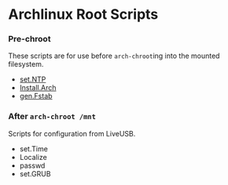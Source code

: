 # __Archlinux Root Scripts__
### Pre-chroot
  These scripts are for use before `arch-chroot`ing into the mounted filesystem.
  + [set.NTP](/set.NTP.md)
  + [Install.Arch](/Install.Arch.md)
  + [gen.Fstab](/gen.Fstab.md)
### After `arch-chroot /mnt`
  Scripts for configuration from LiveUSB.
  + set.Time
  + Localize
  + passwd
  + set.GRUB
